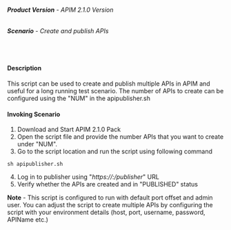 ###### **Product Version** - APIM 2.1.0 Version
###### **Scenario** - Create and publish APIs
&nbsp;
#### **Description**
This script can be used to create and publish multiple APIs in APIM and useful for a long running test scenario. The number of APIs to create can be configured using the "NUM" in the apipublisher.sh
 

 #### **Invoking Scenario**
1. Download and Start APIM 2.1.0 Pack
2. Open the script file and provide the number APIs that you want to create under "NUM".
3. Go to the script location and run the script using following command
```
sh apipublisher.sh
```
4. Log in to publisher using "_https://<HOST>:<PORT>/publisher_" URL
5. Verify whether the APIs are created and in "PUBLISHED" status

**Note** - This script is configured to run with default port offset and admin user. You can adjust the script to create multiple APIs by configuring the script with your environment details (host, port, username, password, APIName etc.)
